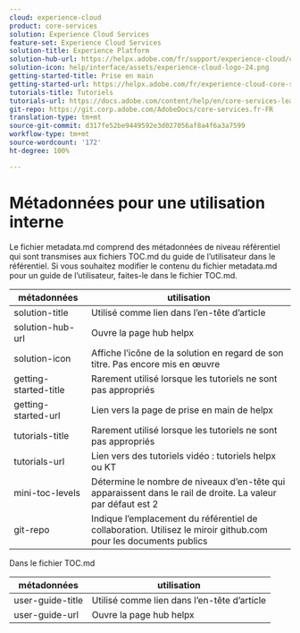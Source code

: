 ```yaml
---
cloud: experience-cloud
product: core-services
solution: Experience Cloud Services
feature-set: Experience Cloud Services
solution-title: Experience Platform
solution-hub-url: https://helpx.adobe.com/fr/support/experience-cloud/core-services.html
solution-icon: help/interface/assets/experience-cloud-logo-24.png
getting-started-title: Prise en main
getting-started-url: https://helpx.adobe.com/fr/experience-cloud-core-services/get-started.html
tutorials-title: Tutoriels
tutorials-url: https://docs.adobe.com/content/help/en/core-services-learn/tutorials/overview.html
git-repo: https://git.corp.adobe.com/AdobeDocs/core-services.fr-FR
translation-type: tm+mt
source-git-commit: d317fe52be9449592e3d027056af8a4f6a3a7599
workflow-type: tm+mt
source-wordcount: '172'
ht-degree: 100%

---
```



# Métadonnées pour une utilisation interne

Le fichier metadata.md comprend des métadonnées de niveau référentiel qui sont transmises aux fichiers TOC.md du guide de l’utilisateur dans le référentiel. Si vous souhaitez modifier le contenu du fichier metadata.md pour un guide de l’utilisateur, faites-le dans le fichier TOC.md.

| métadonnées | utilisation |
|--- |--- |
| solution-title | Utilisé comme lien dans l’en-tête d’article |
| solution-hub-url | Ouvre la page hub helpx |
| solution-icon | Affiche l’icône de la solution en regard de son titre. Pas encore mis en œuvre |
| getting-started-title | Rarement utilisé lorsque les tutoriels ne sont pas appropriés |
| getting-started-url | Lien vers la page de prise en main de helpx |
| tutorials-title | Rarement utilisé lorsque les tutoriels ne sont pas appropriés |
| tutorials-url | Lien vers des tutoriels vidéo : tutoriels helpx ou KT |
| mini-toc-levels | Détermine le nombre de niveaux d’en-tête qui apparaissent dans le rail de droite. La valeur par défaut est 2 |
| git-repo | Indique l’emplacement du référentiel de collaboration. Utilisez le miroir github.com pour les documents publics |

Dans le fichier TOC.md

| métadonnées | utilisation |
|--- |--- |
| user-guide-title | Utilisé comme lien dans l’en-tête d’article |
| user-guide-url | Ouvre la page hub helpx |
